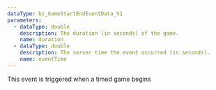 ```yaml
---
dataType: bz_GameStartEndEventData_V1
parameters:
  - dataType: double
    description: The duration (in seconds) of the game.
    name: duration
  - dataType: double
    description: The server time the event occurred (in seconds).
    name: eventTime
---
```


This event is triggered when a timed game begins
